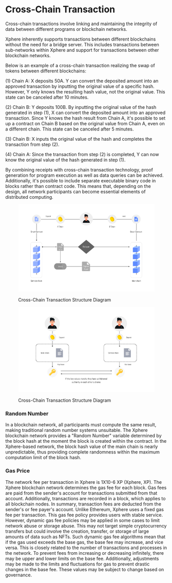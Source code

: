 # Cross-Chain Transaction

Cross-chain transactions involve linking and maintaining the integrity of data between different programs or blockchain networks.&#x20;

Xphere inherently supports transactions between different blockchains without the need for a bridge server. This includes transactions between sub-networks within Xphere and support for transactions between other blockchain networks.&#x20;

Below is an example of a cross-chain transaction realizing the swap of tokens between different blockchains:&#x20;



(1) Chain A: X deposits 50A. Y can convert the deposited amount into an approved transaction by inputting the original value of a specific hash. However, Y only knows the resulting hash value, not the original value. This state can be canceled after 10 minutes.&#x20;

(2) Chain B: Y deposits 100B. By inputting the original value of the hash generated in step (1), X can convert the deposited amount into an approved transaction. Since Y knows the hash result from Chain A, it's possible to set up a contract on Chain B based on the original value from Chain A, even on a different chain. This state can be canceled after 5 minutes.&#x20;

(3) Chain B: X inputs the original value of the hash and completes the transaction from step (2).&#x20;

(4) Chain A: Since the transaction from step (2) is completed, Y can now know the original value of the hash generated in step (1).&#x20;



By combining receipts with cross-chain transaction technology, proof generation for program execution as well as data queries can be achieved. Additionally, it's possible to include separate executable binary code in blocks rather than contract code. This means that, depending on the design, all network participants can become essential elements of distributed computing.



<figure><img src="../.gitbook/assets/img_04.png" alt=""><figcaption><p>Cross-Chain Transaction Structure Diagram</p></figcaption></figure>

<figure><img src="../.gitbook/assets/img_05.png" alt=""><figcaption><p>Cross-Chain Transaction Structure Diagram</p></figcaption></figure>





### Random Number

In a blockchain network, all participants must compute the same result, making traditional random number systems unsuitable. The Xphere blockchain network provides a "Random Number" variable determined by the block hash at the moment the block is created within the contract. In the Xphere-based network, the block hash value of the main chain is nearly unpredictable, thus providing complete randomness within the maximum computation limit of the block hash.



### Gas Price

The network fee per transaction in Xphere is 1X10-6 XP (Xphere, XP). The Xphere blockchain network determines the gas fee for each block. Gas fees are paid from the sender's account for transactions submitted from that account. Additionally, transactions are recorded in a block, which applies to all blockchain nodes. In summary, transaction fees are deducted from the sender's or fee payer's account. Unlike Ethereum, Xphere uses a fixed gas fee per transaction. This gas fee policy provides users with stable service. However, dynamic gas fee policies may be applied in some cases to limit network abuse or storage abuse. This may not target simple cryptocurrency transfers but could involve the creation, transfer, or storage of large amounts of data such as NFTs. Such dynamic gas fee algorithms mean that if the gas used exceeds the base gas, the base fee may increase, and vice versa. This is closely related to the number of transactions and processes in the network. To prevent fees from increasing or decreasing infinitely, there may be upper and lower limits on the base fee. Additionally, adjustments may be made to the limits and fluctuations for gas to prevent drastic changes in the base fee. These values may be subject to change based on governance.









